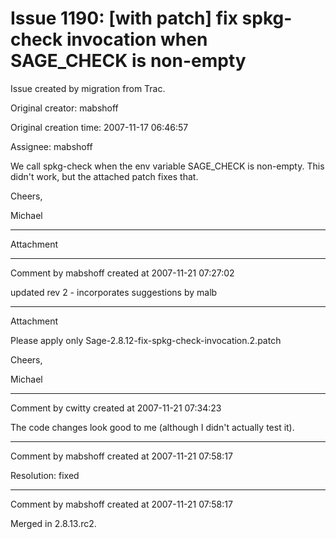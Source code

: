 # Issue 1190: [with patch] fix spkg-check invocation when SAGE_CHECK is non-empty

Issue created by migration from Trac.

Original creator: mabshoff

Original creation time: 2007-11-17 06:46:57

Assignee: mabshoff

We call spkg-check when the env variable SAGE_CHECK is non-empty. This didn't work, but the attached patch fixes that.

Cheers,

Michael


---

Attachment


---

Comment by mabshoff created at 2007-11-21 07:27:02

updated rev 2 - incorporates suggestions by malb


---

Attachment

Please apply only Sage-2.8.12-fix-spkg-check-invocation.2.patch 

Cheers,

Michael


---

Comment by cwitty created at 2007-11-21 07:34:23

The code changes look good to me (although I didn't actually test it).


---

Comment by mabshoff created at 2007-11-21 07:58:17

Resolution: fixed


---

Comment by mabshoff created at 2007-11-21 07:58:17

Merged in 2.8.13.rc2.
